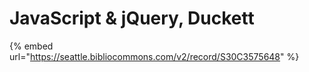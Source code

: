 # JavaScript & jQuery, Duckett

{% embed url="https://seattle.bibliocommons.com/v2/record/S30C3575648" %}



